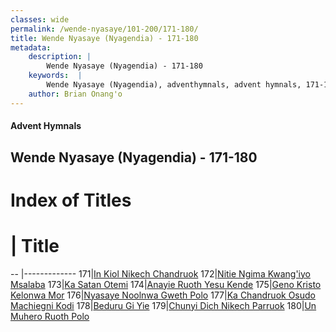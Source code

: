 ```yaml
---
classes: wide
permalink: /wende-nyasaye/101-200/171-180/
title: Wende Nyasaye (Nyagendia) - 171-180
metadata:
    description: |
        Wende Nyasaye (Nyagendia) - 171-180
    keywords:  |
        Wende Nyasaye (Nyagendia), adventhymnals, advent hymnals, 171-180
    author: Brian Onang'o
---
```


#### Advent Hymnals
## Wende Nyasaye (Nyagendia) - 171-180

# Index of Titles
# | Title                        
-- |-------------
171|[In Kiol Nikech Chandruok](/wende-nyasaye/101-200/171-180/In-Kiol-Nikech-Chandruok)
172|[Nitie Ngima Kwang'iyo Msalaba](/wende-nyasaye/101-200/171-180/Nitie-Ngima-Kwang'iyo-Msalaba)
173|[Ka Satan Otemi](/wende-nyasaye/101-200/171-180/Ka-Satan-Otemi)
174|[Anayie Ruoth Yesu Kende](/wende-nyasaye/101-200/171-180/Anayie-Ruoth-Yesu-Kende)
175|[Geno Kristo Kelonwa Mor](/wende-nyasaye/101-200/171-180/Geno-Kristo-Kelonwa-Mor)
176|[Nyasaye Noolnwa Gweth Polo](/wende-nyasaye/101-200/171-180/Nyasaye-Noolnwa-Gweth-Polo)
177|[Ka Chandruok Osudo Machiegni Kodi](/wende-nyasaye/101-200/171-180/Ka-Chandruok-Osudo-Machiegni-Kodi)
178|[Beduru Gi Yie](/wende-nyasaye/101-200/171-180/Beduru-Gi-Yie)
179|[Chunyi Dich Nikech Parruok](/wende-nyasaye/101-200/171-180/Chunyi-Dich-Nikech-Parruok)
180|[Un Muhero Ruoth Polo](/wende-nyasaye/101-200/171-180/Un-Muhero-Ruoth-Polo)